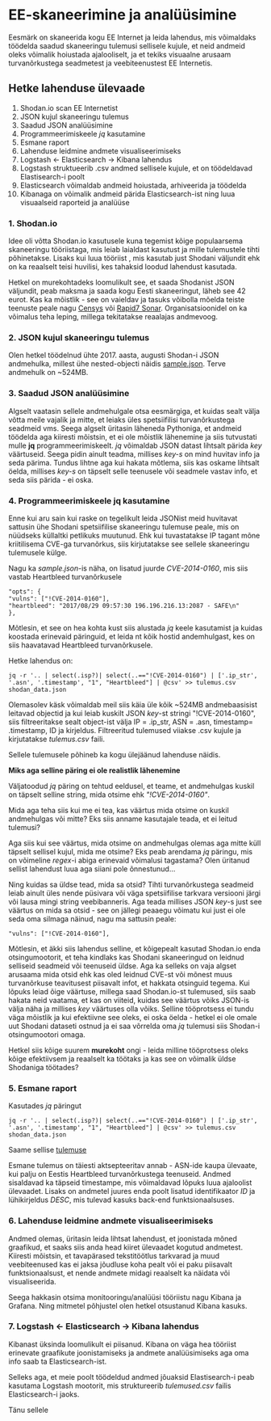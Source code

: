 # EE-skaneerimine ja analüüsimine

Eesmärk on skaneerida kogu EE Internet ja leida lahendus, mis võimaldaks töödelda saadud skaneeringu tulemusi sellisele kujule, et neid andmeid oleks võimalik hoiustada ajalooliselt, ja et tekiks visuaalne arusaam turvanõrkustega seadmetest ja veebiteenustest EE Internetis.

## Hetke lahenduse ülevaade

1. Shodan.io scan EE Internetist
2. JSON kujul skaneeringu tulemus
3. Saadud JSON analüüsimine
4. Programmeerimiskeele *jq* kasutamine
5. Esmane raport
6. Lahenduse leidmine andmete visualiseerimiseks
7. Logstash <- Elasticsearch -> Kibana lahendus
8. Logstash struktueerib .csv andmed sellisele kujule, et on töödeldavad Elastisearch-i poolt
9. Elasticsearch võimaldab andmeid hoiustada, arhiveerida ja töödelda
10. Kibanaga on võimalik andmeid pärida Elasticsearch-ist ning luua visuaalseid raporteid ja analüüse

### 1. Shodan.io

Idee oli võtta Shodan.io kasutusele kuna tegemist kõige populaarsema skaneeringu tööriistaga, mis leiab laialdast kasutust ja mille tulemustele tihti põhinetakse. Lisaks kui luua tööriist , mis kasutab just Shodani väljundit ehk on ka reaalselt teisi huvilisi, kes tahaksid loodud lahendust kasutada.

Hetkel on murekohtadeks loomulikult see, et saada Shodanist JSON väljundit, peab maksma ja saada kogu Eesti skaneeringut, läheb see 42 eurot. Kas ka mõistlik - see on vaieldav ja tasuks võibolla mõelda teiste teenuste peale nagu [Censys](https://censys.io/data) või [Rapid7 Sonar](https://github.com/rapid7/sonar/wiki). Organisatsioonidel on ka võimalus teha leping, millega tekitatakse reaalajas andmevoog.

### 2. JSON kujul skaneeringu tulemus

Olen hetkel töödelnud ühte 2017. aasta, augusti Shodan-i JSON andmehulka, millest ühe nested-objecti näidis [sample.json](https://github.com/jannoa/EE-skaneerimine/blob/master/sample.json). Terve andmehulk on ~524MB.

### 3. Saadud JSON analüüsimine

Algselt vaatasin sellele andmehulgale otsa eesmärgiga, et kuidas sealt välja võtta meile vajalik ja mitte, et leiaks üles spetsiifilisi turvanõrkustega seadmeid vms. Seega algselt üritasin läheneda Pythoniga, et andmeid töödelda aga kiiresti mõistsin, et ei ole mõistlik lähenemine ja siis tutvustati mulle **jq** programmeerimiskeelt. *jq* võimaldab JSON datast lihtsalt pärida *key* väärtuseid. Seega pidin ainult teadma, millises *key-s* on mind huvitav info ja seda pärima. Tundus lihtne aga kui hakata mõtlema, siis kas oskame lihtsalt öelda, millises *key-s* on täpselt selle teenusele või seadmele vastav info, et seda siis pärida - ei oska.

### 4. Programmeerimiskeele jq kasutamine

Enne kui aru sain kui raske on tegelikult leida JSONist meid huvitavat sattusin ühe Shodani spetsiifilise skaneeringu tulemuse peale, mis on nüüdseks küllaltki petlikuks muutunud. Ehk kui tuvastatakse IP tagant mõne kriitilisema CVE-ga turvanõrkus, siis kirjutatakse see sellele skaneeringu tulemusele külge.

Nagu ka *sample.json*-is näha, on lisatud juurde *CVE-2014-0160*, mis siis vastab Heartbleed turvanõrkusele
```
"opts": {
"vulns": ["!CVE-2014-0160"],
"heartbleed": "2017/08/29 09:57:30 196.196.216.13:2087 - SAFE\n"
},
```
Mõtlesin, et see on hea kohta kust siis alustada *jq* keele kasutamist ja kuidas koostada erinevaid päringuid, et leida nt kõik hostid andemhulgast, kes on siis haavatavad Heartbleed turvanõrkusele.

Hetke lahendus on:
```
jq -r '.. | select(.isp?)| select(..=="!CVE-2014-0160") | ['.ip_str', '.asn', '.timestamp', "1", "Heartbleed"] | @csv' >> tulemus.csv shodan_data.json
```
Olemasolev käsk võimaldab meil siis käia üle kõik ~524MB andmebaasisist leitavad objectid ja kui leiab kuskilt JSON *key*-st stringi "!CVE-2014-0160", siis filtreeritakse sealt object-ist välja IP = .ip_str, ASN = .asn, timestamp= .timestamp, ID ja kirjeldus. Filtreeritud tulemused viiakse .csv kujule ja kirjutatakse *tulemus.csv* faili. 

Sellele tulemusele põhineb ka kogu ülejäänud lahenduse näidis.

**Miks aga selline päring ei ole realistlik lähenemine**

Väljatoodud *jq* päring on tehtud eeldusel, et teame, et andmehulgas kuskil on täpselt selline string, mida otsime ehk *"!CVE-2014-0160"*. 

Mida aga teha siis kui me ei tea, kas väärtus mida otsime on kuskil andmehulgas või mitte? Eks siis anname kasutajale teada, et ei leitud tulemusi?

Aga siis kui see väärtus, mida otsime on andmehulgas olemas aga mitte küll täpselt sellisel kujul, mida me otsime? Eks peab arendama *jq* päringu, mis on võimeline *regex*-i abiga erinevaid võimalusi tagastama? Olen üritanud sellist lahendust luua aga siiani pole õnnestunud... 

Ning kuidas sa üldse tead, mida sa otsid? Tihti turvanõrkustega seadmeid leiab ainult üles nende püsivara või väga spetsiifilise tarkvara versiooni järgi või lausa mingi string veebibanneris. Aga teada millises JSON *key*-s  just see väärtus on mida sa otsid  - see on jällegi peaaegu võimatu kui just ei ole seda oma silmaga näinud, nagu ma sattusin peale:
```
"vulns": ["!CVE-2014-0160"],
```
Mõtlesin, et äkki siis lahendus selline, et kõigepealt kasutad Shodan.io enda otsingumootorit, et teha kindlaks kas Shodani skaneeringud on leidnud selliseid seadmeid või teenuseid üldse. Aga ka selleks on vaja algset arusaama mida otsid ehk kas oled leidnud CVE-st või mõnest muus turvanõrkuse teavitusest piisavalt infot, et hakkata otsinguid tegema. Kui lõpuks leiad õige väärtuse, millega saad Shodan.io-st tulemused, siis saab hakata neid vaatama, et kas on viiteid, kuidas see väärtus võiks JSON-is välja näha ja millises *key* väärtuses olla võiks. Selline tööprotsess ei tundu väga mõistlik ja kui efektiivne see oleks, ei oska öelda - hetkel ei ole omale uut Shodani dataseti ostnud ja ei saa võrrelda oma *jq* tulemusi siis Shodan-i otsingumootori omaga.

Hetkel siis kõige suurem **murekoht** ongi - leida milline tööprotsess oleks kõige efektiivsem ja reaalselt ka töötaks ja kas see on võimalik üldse Shodaniga töötades?

### 5. Esmane raport

Kasutades *jq* päringut
```
jq -r '.. | select(.isp?)| select(..=="!CVE-2014-0160") | ['.ip_str', '.asn', '.timestamp', "1", "Heartbleed"] | @csv' >> tulemus.csv shodan_data.json
```
Saame sellise [tulemuse](https://github.com/jannoa/EE-skaneerimine/blob/master/tulemus.csv)

Esmane tulemus on täiesti aktsepteeritav annab - ASN-ide kaupa ülevaate, kui palju on Eestis Heartbleed turvanõrkustega teenuseid. Andmed sisaldavad ka täpseid timestampe, mis võimaldavad lõpuks luua ajaloolist ülevaadet. Lisaks on andmetel juures enda poolt lisatud identifikaator *ID* ja lühikirjeldus *DESC*, mis tulevad kasuks back-end funktsionaalsuses. 

### 6. Lahenduse leidmine andmete visualiseerimiseks

Andmed olemas, üritasin leida lihtsat lahendust, et joonistada mõned graafikud, et saaks siis anda head kiiret ülevaadet kogutud andmetest. Kiiresti mõistsin, et tavapärased tekstitöötlus tarkvarad ja muud veebiteenused kas ei jaksa jõudluse koha pealt või ei paku piisavalt funktsionaalsust, et nende andmete midagi reaalselt ka näidata või visualiseerida.

Seega hakkasin otsima monitooringu/analüüsi tööriistu nagu Kibana ja Grafana. Ning mitmetel põhjustel olen hetkel otsustanud Kibana kasuks. 

### 7. Logstash <- Elasticsearch -> Kibana lahendus

Kibanast üksinda loomulikult ei piisanud. Kibana on väga hea tööriist erinevate graafikute joonistamiseks ja andmete analüüsimiseks aga oma info saab ta Elasticsearch-ist.

Selleks aga, et meie poolt töödeldud andmed jõuaksid Elastisearch-i peab kasutama Logstash mootorit, mis struktureerib *tulemused.csv* failis Elasticsearch-i jaoks.

Tänu sellele 


















